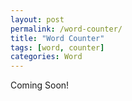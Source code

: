 ```yaml
---
layout: post
permalink: /word-counter/
title: "Word Counter"
tags: [word, counter]
categories: Word
---
```


Coming Soon!
